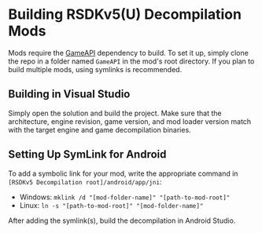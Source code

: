 # Building RSDKv5(U) Decompilation Mods

Mods require the [GameAPI](https://github.com/Rubberduckycooly/GameAPI) dependency to build. To set it up, simply clone the repo in a folder named `GameAPI` in the mod's root directory.
If you plan to build multiple mods, using symlinks is recommended.

## Building in Visual Studio
Simply open the solution and build the project. Make sure that the architecture, engine revision, game version, and mod loader version match with the target engine and game decompilation binaries.

## Setting Up SymLink for Android
To add a symbolic link for your mod, write the appropriate command in `[RSDKv5 Decompilation root]/android/app/jni`:
  * Windows: `mklink /d "[mod-folder-name]" "[path-to-mod-root]"`
  * Linux: `ln -s "[path-to-mod-root]" "[mod-folder-name]"`

After adding the symlink(s), build the decompilation in Android Studio.